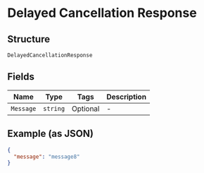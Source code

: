 
# Delayed Cancellation Response

## Structure

`DelayedCancellationResponse`

## Fields

| Name | Type | Tags | Description |
|  --- | --- | --- | --- |
| `Message` | `string` | Optional | - |

## Example (as JSON)

```json
{
  "message": "message8"
}
```

